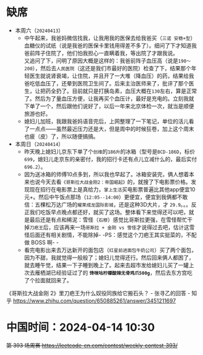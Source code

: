 
# 缺席

- 本周六（`20240413`） 
  * 中午起来，我爸妈微信找我，让我用我的医保去给我爸买（`三诺 安稳+型`）血糖仪的试纸（说是我爸的医保卡里钱用得差不多了）。细问了下才知道我爸前阵子住院了，他们怕我担心一直瞒着我，等出院了才跟我说。 <br> 又追问了下，问明了原因大概是这样的：我爸前阵子血压高（说是`190～200`），然后去`人民医院`（这还是我们市最好的医院）检查了下，结果那个年轻医生就说肾衰竭，让住院，并且开了一大堆（降血压）的药，结果给我爸吃低血压了，还晕到医院卫生间了。后来主治医师来了，批评了那个医生，让把药全扔了。目前就只是打胰岛素，血压大概在`130`左右，算是正常了。然后为了量血压方便，让我再买个血压计，最好是充电的。立刻我就下单了一个，然后跟他们说好了，以后一年来北京体检一次，就当是顺便旅游也好。
  * 媳妇儿加班，我跟我爸妈语音完后，上网整理了一下笔记，单位的活儿看了一点点——虽然最近压力还是大，但是周中的时候狂卷，加上这个周末也疲（皮）了，所以随便搞搞。
- 本周日（`20240414`） 
  * 昨天晚上媳妇儿京东下单了个`创维`的`186升`的冰箱（型号是`BCD-186D`，标价`699`，媳妇儿走京东的亲密付，我的招行卡还有点儿立减什么的，最后实付`696.2`）。
  * 因为送冰箱的师傅10点多到，所以我也早起了。冰箱安装完，俩人想着本来也说今天去看`《哥斯拉大战金刚2：帝国崛起》`的，就搜了下电影票价格。发现现在招行在电影票上是真给力，`掌上生活`买电影票普遍比其他app便宜10元+。然后中午饭点那场（`12:05--14:00`）更便宜，便宜到我俩都不敢信：五棵松万达广场的`耀莱成龙国际影城`，还是这种3D大片，才 `29.9`。。。反正我们吃饭早点晚点都还好，就买了这场。整体看下来觉得还可以吧，就是最后还是有点和稀泥：雪怪（`石穆`）感觉比哥斯拉更强，在雪怪帮忙干掉`刀疤王`后，应该再来一场`哥斯拉 + 金刚 vs 雪怪`才说得过去吧，估计这雪怪后面还有相关剧情，不能除掉- -PS：感觉这个刀疤王其实挺菜的，不配做 BOSS 啊- -
  * 看完电影出来去万达新开的面包店（`红星前进面包牛奶公司`）买了两个面包，因为不甜，我就觉得一般般了；媳妇儿觉得还行。然后回来俩人都困了，就去睡午觉，结果一下子睡到晚上了。起来去超市发给媳妇儿买了一罐上次去雁栖湖已经验证过了的 **`馋咪咕柠檬酸辣无骨鸡爪500g`**，然后去东方宫吃了个拉面就回来了。

《哥斯拉大战金刚 2》里刀疤王为什么奴役同族给它搬石头？ - 张寻乙的回答 - 知乎 https://www.zhihu.com/question/650885261/answer/3451211697

# 中国时间：2024-04-14 10:30

~~第 393 场周赛 https://leetcode-cn.com/contest/weekly-contest-393/~~
